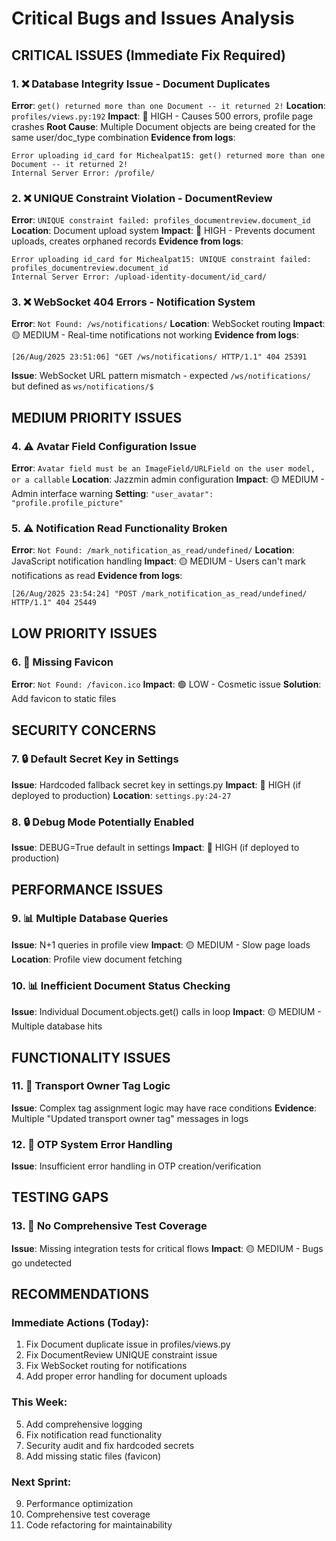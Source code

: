 # Critical Bugs and Issues Analysis

## CRITICAL ISSUES (Immediate Fix Required)

### 1. ❌ Database Integrity Issue - Document Duplicates
**Error**: `get() returned more than one Document -- it returned 2!`
**Location**: `profiles/views.py:192`
**Impact**: 🔴 HIGH - Causes 500 errors, profile page crashes
**Root Cause**: Multiple Document objects are being created for the same user/doc_type combination
**Evidence from logs**:
```
Error uploading id_card for Michealpat15: get() returned more than one Document -- it returned 2!
Internal Server Error: /profile/
```

### 2. ❌ UNIQUE Constraint Violation - DocumentReview
**Error**: `UNIQUE constraint failed: profiles_documentreview.document_id`
**Location**: Document upload system
**Impact**: 🔴 HIGH - Prevents document uploads, creates orphaned records
**Evidence from logs**:
```
Error uploading id_card for Michealpat15: UNIQUE constraint failed: profiles_documentreview.document_id
Internal Server Error: /upload-identity-document/id_card/
```

### 3. ❌ WebSocket 404 Errors - Notification System
**Error**: `Not Found: /ws/notifications/`
**Location**: WebSocket routing
**Impact**: 🟡 MEDIUM - Real-time notifications not working
**Evidence from logs**:
```
[26/Aug/2025 23:51:06] "GET /ws/notifications/ HTTP/1.1" 404 25391
```
**Issue**: WebSocket URL pattern mismatch - expected `/ws/notifications/` but defined as `ws/notifications/$`

## MEDIUM PRIORITY ISSUES

### 4. ⚠️ Avatar Field Configuration Issue
**Error**: `Avatar field must be an ImageField/URLField on the user model, or a callable`
**Location**: Jazzmin admin configuration
**Impact**: 🟡 MEDIUM - Admin interface warning
**Setting**: `"user_avatar": "profile.profile_picture"`

### 5. ⚠️ Notification Read Functionality Broken
**Error**: `Not Found: /mark_notification_as_read/undefined/`
**Location**: JavaScript notification handling
**Impact**: 🟡 MEDIUM - Users can't mark notifications as read
**Evidence from logs**:
```
[26/Aug/2025 23:54:24] "POST /mark_notification_as_read/undefined/ HTTP/1.1" 404 25449
```

## LOW PRIORITY ISSUES

### 6. 📄 Missing Favicon
**Error**: `Not Found: /favicon.ico`
**Impact**: 🟢 LOW - Cosmetic issue
**Solution**: Add favicon to static files

## SECURITY CONCERNS

### 7. 🔒 Default Secret Key in Settings
**Issue**: Hardcoded fallback secret key in settings.py
**Impact**: 🔴 HIGH (if deployed to production)
**Location**: `settings.py:24-27`

### 8. 🔒 Debug Mode Potentially Enabled
**Issue**: DEBUG=True default in settings
**Impact**: 🔴 HIGH (if deployed to production)

## PERFORMANCE ISSUES

### 9. 📊 Multiple Database Queries
**Issue**: N+1 queries in profile view
**Impact**: 🟡 MEDIUM - Slow page loads
**Location**: Profile view document fetching

### 10. 📊 Inefficient Document Status Checking
**Issue**: Individual Document.objects.get() calls in loop
**Impact**: 🟡 MEDIUM - Multiple database hits

## FUNCTIONALITY ISSUES

### 11. 🔧 Transport Owner Tag Logic
**Issue**: Complex tag assignment logic may have race conditions
**Evidence**: Multiple "Updated transport owner tag" messages in logs

### 12. 🔧 OTP System Error Handling
**Issue**: Insufficient error handling in OTP creation/verification

## TESTING GAPS

### 13. 🧪 No Comprehensive Test Coverage
**Issue**: Missing integration tests for critical flows
**Impact**: 🟡 MEDIUM - Bugs go undetected

## RECOMMENDATIONS

### Immediate Actions (Today):
1. Fix Document duplicate issue in profiles/views.py
2. Fix DocumentReview UNIQUE constraint issue
3. Fix WebSocket routing for notifications
4. Add proper error handling for document uploads

### This Week:
5. Add comprehensive logging
6. Fix notification read functionality
7. Security audit and fix hardcoded secrets
8. Add missing static files (favicon)

### Next Sprint:
9. Performance optimization
10. Comprehensive test coverage
11. Code refactoring for maintainability
